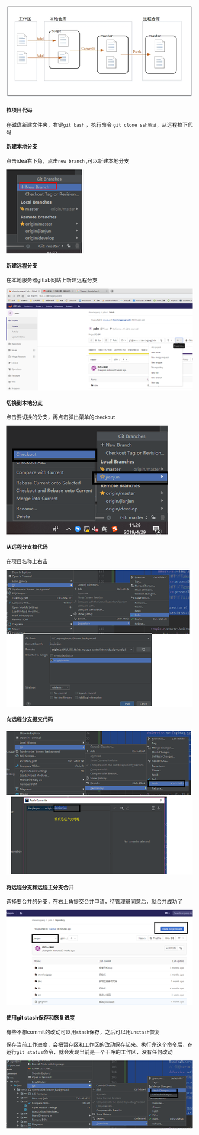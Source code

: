 ![git流程示意图](pic/20160912164147415.png)

#### 拉项目代码

在磁盘新建文件夹，右键`git bash` ，执行命令 `git clone ssh地址`，从远程拉下代码



#### 新建本地分支

点击idea右下角，点击`new branch` ,可以新建本地分支

![](pic\A8723C1F-34BA-4a46-A83E-AAD756718F70.png)

#### 新建远程分支

在本地服务器gitlab网站上新建远程分支

![](pic\新建远程分支.png)

#### 切换到本地分支

点击要切换的分支，再点击弹出菜单的`checkout`

![](pic\切换分支.png)

#### 从远程分支拉代码

在项目名称上右击

![](pic\从远程仓库pull.png)

#### 向远程分支提交代码

![](pic\向远程分支提交代码.png)

#### 将远程分支和远程主分支合并

选择要合并的分支，在右上角提交合并申请，待管理员同意后，就合并成功了

![](pic\提交分支合并.png)

#### 使用git stash保存和恢复进度

有些不想commit的改动可以用`stash`保存，之后可以用`unstash`恢复

保存当前工作进度，会把暂存区和工作区的改动保存起来。执行完这个命令后，在运行`git status`命令，就会发现当前是一个干净的工作区，没有任何改动 

![](pic\stash.png)
